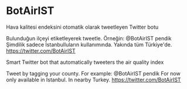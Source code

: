 # BotAirIST
Hava kalitesi endeksini otomatik olarak tweetleyen Twitter botu

Bulunduğun ilçeyi etiketleyerek tweetle. Örneğin: @BotAirIST pendik
Şimdilik sadece İstanbulluların kullanımında. Yakında tüm Türkiye'de.
https://twitter.com/BotAirIST




Smart Twitter bot that automatically tweeters the air quality index

Tweet by tagging your county. For example: @BotAirIST pendik
For now only available in Istanbul. In nearby Turkey.
https://twitter.com/BotAirIST
